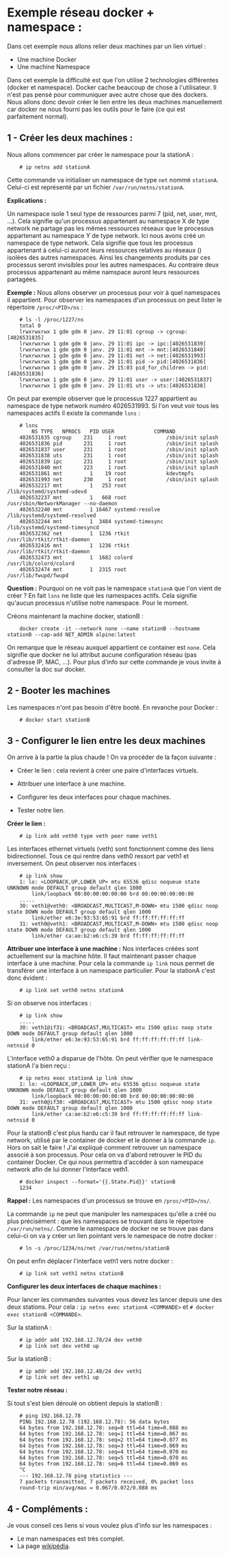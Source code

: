 Exemple réseau docker + namespace :
===================================

Dans cet exemple nous allons relier deux machines par un lien virtuel :

* Une machine Docker
* Une machine Namespace

Dans cet exemple la difficulté est que l'on utilise 2 technologies différentes (docker et namespace). Docker cache beaucoup de chose à l'utilisateur. Il n'est pas pensé pour communiquer avec autre chose que des dockers. Nous allons donc devoir créer le lien entre les deux machines manuellement car docker ne nous fourni pas les outils pour le faire (ce qui est parfaitement normal).

1 - Créer les deux machines :
-----------------------------

Nous allons commencer par créer le namespace pour la stationA :
		
		# ip netns add stationA
		
Cette commande va initialiser un namespace de type `net` nommé `stationA`. Celui-ci est représenté par un fichier `/var/run/netns/stationA`.

**Explications :** 

Un namespace isole 1 seul type de ressources parmi 7 (pid, net, user, mnt, ...). Cela signifie qu'un processus appartenant au namespace X de type network ne partage pas les mêmes ressources réseaux que le processus appartenant au namespace Y de type network. Ici nous avons créé un namespace de type network. Cela signifie que tous les processus appartenant à celui-ci auront leurs ressources relatives au réseaux () isolées des autres namespaces. Ainsi les changements produits par ces processus seront invisibles pour les autres namespaces. Au contraire deux processus appartenant au même namspace auront leurs ressources partagées.

**Exemple :** Nous allons observer un processus pour voir à quel namespaces il appartient. Pour observer les namespaces d'un processus on peut lister le répertoire `/proc/<PID>/ns` :
		
		# ls -l /proc/1227/ns 
		total 0
		lrwxrwxrwx 1 gdm gdm 0 janv. 29 11:01 cgroup -> cgroup:[4026531835]
		lrwxrwxrwx 1 gdm gdm 0 janv. 29 11:01 ipc -> ipc:[4026531839]
		lrwxrwxrwx 1 gdm gdm 0 janv. 29 11:01 mnt -> mnt:[4026531840]
		lrwxrwxrwx 1 gdm gdm 0 janv. 29 11:01 net -> net:[4026531993]
		lrwxrwxrwx 1 gdm gdm 0 janv. 29 11:01 pid -> pid:[4026531836]
		lrwxrwxrwx 1 gdm gdm 0 janv. 29 15:03 pid_for_children -> pid:[4026531836]
		lrwxrwxrwx 1 gdm gdm 0 janv. 29 11:01 user -> user:[4026531837]
		lrwxrwxrwx 1 gdm gdm 0 janv. 29 11:01 uts -> uts:[4026531838]

On peut par exemple observer que le processus 1227 appartient au namespace de type network numéro 4026531993. Si l'on veut voir tous les namespaces actifs il existe la commande `lsns` :

		# lsns
			NS TYPE   NPROCS   PID USER             COMMAND
		4026531835 cgroup    231     1 root             /sbin/init splash
		4026531836 pid       231     1 root             /sbin/init splash
		4026531837 user      231     1 root             /sbin/init splash
		4026531838 uts       231     1 root             /sbin/init splash
		4026531839 ipc       231     1 root             /sbin/init splash
		4026531840 mnt       223     1 root             /sbin/init splash
		4026531861 mnt         1    19 root             kdevtmpfs
		4026531993 net       230     1 root             /sbin/init splash
		4026532217 mnt         1   253 root             /lib/systemd/systemd-udevd
		4026532237 mnt         1   668 root             /usr/sbin/NetworkManager --no-daemon
		4026532240 mnt         1 16467 systemd-resolve  /lib/systemd/systemd-resolved
		4026532244 mnt         1  3484 systemd-timesync /lib/systemd/systemd-timesyncd
		4026532362 net         1  1236 rtkit            /usr/lib/rtkit/rtkit-daemon
		4026532416 mnt         1  1236 rtkit            /usr/lib/rtkit/rtkit-daemon
		4026532473 mnt         1  1682 colord           /usr/lib/colord/colord
		4026532474 mnt         1  2315 root             /usr/lib/fwupd/fwupd		

**Question :** Pourquoi on ne voit pas le namespace `stationA` que l'on vient de créer ? En fait `lsns` ne liste que les namespaces actifs. Cela signifie qu'aucun processus n'utilise notre namespace. Pour le moment.

Créons maintenant la machine docker, stationB :

		docker create -it --network none --name stationB --hostname stationB --cap-add NET_ADMIN alpine:latest   

On remarque que le réseau auxquel appartient ce container est `none`. Cela signifie que docker ne lui attribut aucune configuration réseau (pas d'adresse IP, MAC, ...). Pour plus d'info sur cette commande je vous invite à consulter la doc sur docker. 

2 - Booter les machines
-----------------------

Les namespaces n'ont pas besoin d'être booté. En revanche pour Docker :

		# docker start stationB

3 - Configurer le lien entre les deux machines
----------------------------------------------

On arrive à la partie la plus chaude ! On va procéder de la façon suivante :

* Créer le lien : cela revient à créer une paire d'interfaces virtuels.

* Attribuer une interface à une machine.

* Configurer les deux interfaces pour chaque machines.

* Tester notre lien.

**Créer le lien :**

		# ip link add veth0 type veth peer name veth1

Les interfaces ethernet virtuels (veth) sont fonctionnent comme des liens bidirectionnel. Tous ce qui rentre dans veth0 ressort par veth1 et inversement. On peut observer nos interfaces :
		
		# ip link show            
		1: lo: <LOOPBACK,UP,LOWER_UP> mtu 65536 qdisc noqueue state UNKNOWN mode DEFAULT group default qlen 1000
		    link/loopback 00:00:00:00:00:00 brd 00:00:00:00:00:00
		.....
		30: veth1@veth0: <BROADCAST,MULTICAST,M-DOWN> mtu 1500 qdisc noop state DOWN mode DEFAULT group default qlen 1000
		    link/ether e6:3e:93:53:65:91 brd ff:ff:ff:ff:ff:ff
		31: veth0@veth1: <BROADCAST,MULTICAST,M-DOWN> mtu 1500 qdisc noop state DOWN mode DEFAULT group default qlen 1000
		    link/ether ca:ae:b2:e6:c5:39 brd ff:ff:ff:ff:ff:ff

**Attribuer une interface à une machine :**
Nos interfaces créées sont actuellement sur la machine hôte. Il faut maintenant passer chaque interface à une machine. Pour cela la commande `ip link` nous permet de transférer une interface à un namespace particulier. Pour la stationA c'est donc évident :
		
		# ip link set veth0 netns stationA

Si on observe nos interfaces :

		# ip link show
		.....
		30: veth1@if31: <BROADCAST,MULTICAST> mtu 1500 qdisc noop state DOWN mode DEFAULT group default qlen 1000
		    link/ether e6:3e:93:53:65:91 brd ff:ff:ff:ff:ff:ff link-netnsid 0

L'interface veth0 a disparue de l'hôte. On peut vérifier que le namespace stationA l'a bien reçu : 

		# ip netns exec stationA ip link show
		1: lo: <LOOPBACK,UP,LOWER_UP> mtu 65536 qdisc noqueue state UNKNOWN mode DEFAULT group default qlen 1000
		    link/loopback 00:00:00:00:00:00 brd 00:00:00:00:00:00
		31: veth0@if30: <BROADCAST,MULTICAST> mtu 1500 qdisc noop state DOWN mode DEFAULT group default qlen 1000
		    link/ether ca:ae:b2:e6:c5:39 brd ff:ff:ff:ff:ff:ff link-netnsid 0


Pour la stationB c'est plus hardu car il faut retrouver le namespace, de type network, utilisé par le container de docker et le donner à la commande `ip`. Hors on sait le faire ! J'ai expliqué comment retrouver un namespace associé à son processus. Pour cela on va d'abord retrouver le PID du container Docker. Ce qui nous permettra d'accéder à son namespace network afin de lui donner l'interface veth1.
		
		# docker inspect --format='{{.State.Pid}}' stationB
		1234
		
__Rappel :__ Les namespaces d'un processus se trouve en `/proc/<PID>/ns/`.

La commande `ip` ne peut que manipuler les namespaces qu'elle a créé ou plus précisément : que les namespaces se trouvant dans le répertoire `/var/run/netns/`. Comme le namespace de docker ne se trouve pas dans celui-ci on va y créer un lien pointant vers le namespace de notre docker : 
		
		# ln -s /proc/1234/ns/net /var/run/netns/stationB
		
On peut enfin déplacer l'interface veth1 vers notre docker :
		
		# ip link set veth1 netns stationB


	
**Configurer les deux interfaces de chaque machines :**

Pour lancer les commandes suivantes vous devez les lancer depuis une des deux stations. Pour cela : `ip netns exec stationA <COMMANDE>` et `# docker exec stationB <COMMANDE>`.

Sur la stationA :
		
		# ip addr add 192.168.12.78/24 dev veth0
		# ip link set dev veth0 up

Sur la stationB :

		# ip addr add 192.168.12.48/24 dev veth1
		# ip link set dev veth1 up
		
**Tester notre réseau :**

Si tout s'est bien déroulé on obtient depuis la stationB :

		# ping 192.168.12.78
		PING 192.168.12.78 (192.168.12.78): 56 data bytes
		64 bytes from 192.168.12.78: seq=0 ttl=64 time=0.088 ms
		64 bytes from 192.168.12.78: seq=1 ttl=64 time=0.067 ms
		64 bytes from 192.168.12.78: seq=2 ttl=64 time=0.077 ms
		64 bytes from 192.168.12.78: seq=3 ttl=64 time=0.069 ms
		64 bytes from 192.168.12.78: seq=4 ttl=64 time=0.070 ms
		64 bytes from 192.168.12.78: seq=5 ttl=64 time=0.070 ms
		64 bytes from 192.168.12.78: seq=6 ttl=64 time=0.069 ms
		^C
		--- 192.168.12.78 ping statistics ---
		7 packets transmitted, 7 packets received, 0% packet loss
		round-trip min/avg/max = 0.067/0.072/0.088 ms
		 

4 - Compléments :
----------------

Je vous conseil ces liens si vous voulez plus d'info sur les namespaces :

* Le man namespaces est très complet.
* La page [wikipédia](https://en.wikipedia.org/wiki/Linux_namespaces).





